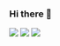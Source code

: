 ### Hi there 👋


<img src="https://img.shields.io/badge/Kotlin-7F52FF?style=plastic&logo=Kotlin&logoColor=white"/>
<img src="https://img.shields.io/badge/Android-34A853?style=flat&logo=Android&logoColor=white"/>
<img src="https://img.shields.io/badge/Spring Boot-6DB33F?style=flat&logo=SpringBoot&logoColor=white"/>



